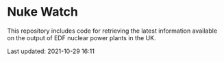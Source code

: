 # Nuke Watch

This repository includes code for retrieving the latest information available on the output of EDF nuclear power plants in the UK.

Last updated: 2021-10-29 16:11